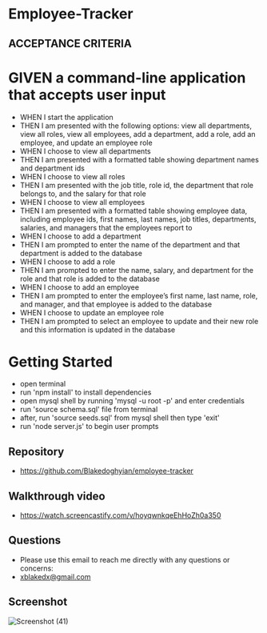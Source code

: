 # Employee-Tracker

## ACCEPTANCE CRITERIA

# GIVEN a command-line application that accepts user input
* WHEN I start the application
* THEN I am presented with the following options: view all departments, view all roles, view all employees, add a department, add a role, add an employee, and update an employee role
* WHEN I choose to view all departments
* THEN I am presented with a formatted table showing department names and department ids
* WHEN I choose to view all roles
* THEN I am presented with the job title, role id, the department that role belongs to, and the salary for that role
* WHEN I choose to view all employees
* THEN I am presented with a formatted table showing employee data, including employee ids, first names, last names, job titles, departments, salaries, and managers that the employees report to
* WHEN I choose to add a department
* THEN I am prompted to enter the name of the department and that department is added to the database
* WHEN I choose to add a role
* THEN I am prompted to enter the name, salary, and department for the role and that role is added to the database
* WHEN I choose to add an employee
* THEN I am prompted to enter the employee’s first name, last name, role, and manager, and that employee is added to the database
* WHEN I choose to update an employee role
* THEN I am prompted to select an employee to update and their new role and this information is updated in the database

# Getting Started
* open terminal
* run 'npm install' to install dependencies 
* open mysql shell by running 'mysql -u root -p' and enter credentials
* run 'source schema.sql' file from terminal
* after, run 'source seeds.sql' from mysql shell then type 'exit'
* run 'node server.js' to begin user prompts

## Repository 
* https://github.com/Blakedoghyian/employee-tracker

## Walkthrough video
* https://watch.screencastify.com/v/hoyqwnkqeEhHoZh0a350

## Questions 

* Please use this email to reach me directly with any questions or concerns:
* <a href="mailto:xblakedx@gmail.com">xblakedx@gmail.com</a>

## Screenshot

![Screenshot (41)](https://user-images.githubusercontent.com/91994720/151749889-b67c5e13-8aea-4dde-a48a-367d263c8619.png)
